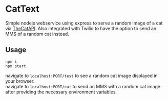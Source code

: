 # CatText
Simple nodejs webservice using express to serve a random image of a cat via [TheCatAPI](https://thecatapi.com/). Also integrated with Twilio to have the option to send an MMS of a random cat instead.

## Usage
    npm i
    npm start

navigate to ```localhost:PORT/test``` to see a random cat image displayed in your browser.  
navigate to ```localhost:PORT/cat``` to send an MMS with a random cat image after providing the necessary environment variables.